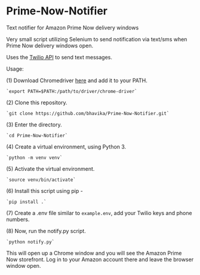 # Prime-Now-Notifier
Text notifier for Amazon Prime Now delivery windows

Very small script utilizing Selenium to send notification via text/sms when Prime Now delivery windows open. 

Uses the [Twilio API](https://www.twilio.com/) to send text messages. 

Usage: 

(1) Download Chromedriver [here](https://sites.google.com/a/chromium.org/chromedriver/downloads) and add it to your PATH. 

    `export PATH=$PATH:/path/to/driver/chrome-driver`

(2) Clone this repository. 

    `git clone https://github.com/bhavika/Prime-Now-Notifier.git` 

(3) Enter the directory. 

    `cd Prime-Now-Notifier`

(4) Create a virtual environment, using Python 3. 

    `python -m venv venv`

(5) Activate the virtual environment. 

    `source venv/bin/activate`

(6) Install this script using pip - 

    `pip install .` 

(7) Create a .env file similar to `example.env`, add your Twilio keys and phone numbers. 

(8) Now, run the notify.py script. 

    `python notify.py`

This will open up a Chrome window and you will see the Amazon Prime Now storefront. Log in to your Amazon account there and leave the browser window open. 